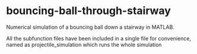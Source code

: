 # bouncing-ball-through-stairway
Numerical simulation of a bouncing ball down a stairway in MATLAB.

All the subfunction files have been included in a single file for convenience, named as projectile_simulation which runs the whole simulation
